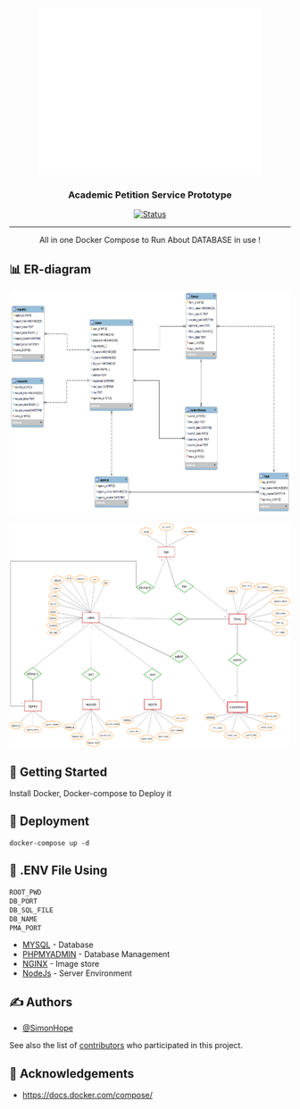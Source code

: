 <p align="center">
 <img width=400px height=300px src="img/RKR.png" alt="Project logo">
</p>

<h3 align="center">Academic Petition Service Prototype</h3>

<div align="center">

[![Status](https://img.shields.io/badge/status-active-success.svg)]()

</div>

---

<p align="center"> All in one Docker Compose to Run About DATABASE in use !
    <br> 
</p>

## 📊 ER-diagram

<p>
 <img width=600px height=400px src="img/er1.png" alt="er1">
</p>
<p>
 <img width=600px height=400px src="img/er2.png" alt="er1">
</p>

## 🏁 Getting Started <a name = "getting_started"></a>

Install Docker, Docker-compose to Deploy it

## 🚀 Deployment <a name = "deployment"></a>

    docker-compose up -d

## 🌲 .ENV File Using <a name = "built_using"></a>

    ROOT_PWD
    DB_PORT
    DB_SQL_FILE
    DB_NAME
    PMA_PORT

- [MYSQL](https://www.mysql.com/) - Database
- [PHPMYADMIN](https://www.phpmyadmin.net/) - Database Management
- [NGINX](https://www.nginx.com/) - Image store
- [NodeJs](https://nodejs.org/en/) - Server Environment

## ✍️ Authors <a name = "authors"></a>

- [@SimonHope](https://github.com/SimonHope)

See also the list of [contributors](https://github.com/Academic-Petition-Service-Prototype/APS-database/graphs/contributors) who participated in this project.

## 🎉 Acknowledgements <a name = "acknowledgement"></a>

- https://docs.docker.com/compose/
